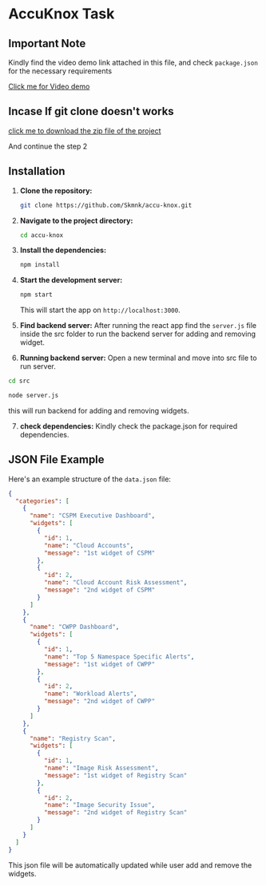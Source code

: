 # AccuKnox Task

## Important Note

Kindly find the video demo link attached in this file, and check `package.json` for the necessary requirements

[Click me for Video demo](https://drive.google.com/file/d/1FRNoRb5zBIP62kp2-5kNVOI-ZjLrhX--/view?usp=sharing)

## Incase If git clone doesn't works

[click me to download the zip file of the project](https://drive.google.com/file/d/1rli-Ooi2E-zHVX5rKIWN_n3tIe62r953/view?usp=sharing)

And continue the step 2

## Installation

1. **Clone the repository:**
   ```bash
   git clone https://github.com/Skmnk/accu-knox.git
   ```
2. **Navigate to the project directory:**

   ```bash
   cd accu-knox
   ```

3. **Install the dependencies:**

   ```bash
   npm install
   ```

4. **Start the development server:**

   ```bash
   npm start
   ```

   This will start the app on `http://localhost:3000`.

5. **Find backend server:**
   After running the react app find the `server.js` file inside the src folder to run the backend server for adding and removing widget.

6. **Running backend server:**
   Open a new terminal and move into src file to run server.

```bash
cd src

node server.js
```

this will run backend for adding and removing widgets.

7. **check dependencies:**
   Kindly check the package.json for required dependencies.

## JSON File Example

Here's an example structure of the `data.json` file:

```json
{
  "categories": [
    {
      "name": "CSPM Executive Dashboard",
      "widgets": [
        {
          "id": 1,
          "name": "Cloud Accounts",
          "message": "1st widget of CSPM"
        },
        {
          "id": 2,
          "name": "Cloud Account Risk Assessment",
          "message": "2nd widget of CSPM"
        }
      ]
    },
    {
      "name": "CWPP Dashboard",
      "widgets": [
        {
          "id": 1,
          "name": "Top 5 Namespace Specific Alerts",
          "message": "1st widget of CWPP"
        },
        {
          "id": 2,
          "name": "Workload Alerts",
          "message": "2nd widget of CWPP"
        }
      ]
    },
    {
      "name": "Registry Scan",
      "widgets": [
        {
          "id": 1,
          "name": "Image Risk Assessment",
          "message": "1st widget of Registry Scan"
        },
        {
          "id": 2,
          "name": "Image Security Issue",
          "message": "2nd widget of Registry Scan"
        }
      ]
    }
  ]
}
```

This json file will be automatically updated while user add and remove the widgets.

